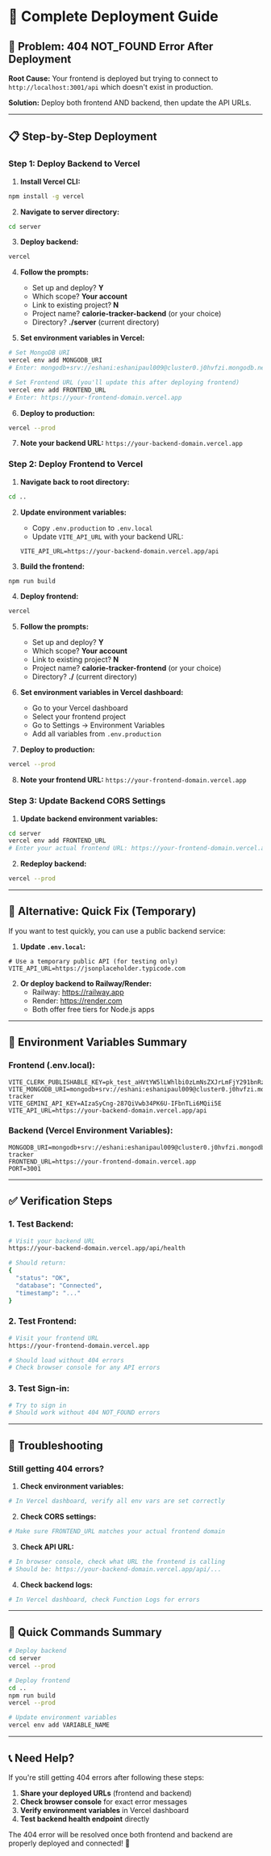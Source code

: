 # 🚀 Complete Deployment Guide

## 🎯 Problem: 404 NOT_FOUND Error After Deployment

**Root Cause:** Your frontend is deployed but trying to connect to `http://localhost:3001/api` which doesn't exist in production.

**Solution:** Deploy both frontend AND backend, then update the API URLs.

---

## 📋 Step-by-Step Deployment

### **Step 1: Deploy Backend to Vercel**

1. **Install Vercel CLI:**
```bash
npm install -g vercel
```

2. **Navigate to server directory:**
```bash
cd server
```

3. **Deploy backend:**
```bash
vercel
```

4. **Follow the prompts:**
   - Set up and deploy? **Y**
   - Which scope? **Your account**
   - Link to existing project? **N**
   - Project name? **calorie-tracker-backend** (or your choice)
   - Directory? **./server** (current directory)

5. **Set environment variables in Vercel:**
```bash
# Set MongoDB URI
vercel env add MONGODB_URI
# Enter: mongodb+srv://eshani:eshanipaul009@cluster0.j0hvfzi.mongodb.net/calorie-tracker

# Set Frontend URL (you'll update this after deploying frontend)
vercel env add FRONTEND_URL
# Enter: https://your-frontend-domain.vercel.app
```

6. **Deploy to production:**
```bash
vercel --prod
```

7. **Note your backend URL:** `https://your-backend-domain.vercel.app`

### **Step 2: Deploy Frontend to Vercel**

1. **Navigate back to root directory:**
```bash
cd ..
```

2. **Update environment variables:**
   - Copy `.env.production` to `.env.local`
   - Update `VITE_API_URL` with your backend URL:
   ```
   VITE_API_URL=https://your-backend-domain.vercel.app/api
   ```

3. **Build the frontend:**
```bash
npm run build
```

4. **Deploy frontend:**
```bash
vercel
```

5. **Follow the prompts:**
   - Set up and deploy? **Y**
   - Which scope? **Your account**
   - Link to existing project? **N**
   - Project name? **calorie-tracker-frontend** (or your choice)
   - Directory? **./** (current directory)

6. **Set environment variables in Vercel dashboard:**
   - Go to your Vercel dashboard
   - Select your frontend project
   - Go to Settings → Environment Variables
   - Add all variables from `.env.production`

7. **Deploy to production:**
```bash
vercel --prod
```

8. **Note your frontend URL:** `https://your-frontend-domain.vercel.app`

### **Step 3: Update Backend CORS Settings**

1. **Update backend environment variables:**
```bash
cd server
vercel env add FRONTEND_URL
# Enter your actual frontend URL: https://your-frontend-domain.vercel.app
```

2. **Redeploy backend:**
```bash
vercel --prod
```

---

## 🔧 Alternative: Quick Fix (Temporary)

If you want to test quickly, you can use a public backend service:

1. **Update `.env.local`:**
```env
# Use a temporary public API (for testing only)
VITE_API_URL=https://jsonplaceholder.typicode.com
```

2. **Or deploy backend to Railway/Render:**
   - Railway: https://railway.app
   - Render: https://render.com
   - Both offer free tiers for Node.js apps

---

## 📱 Environment Variables Summary

### **Frontend (.env.local):**
```env
VITE_CLERK_PUBLISHABLE_KEY=pk_test_aHVtYW5lLWhlbi0zLmNsZXJrLmFjY291bnRzLmRldiQ
VITE_MONGODB_URI=mongodb+srv://eshani:eshanipaul009@cluster0.j0hvfzi.mongodb.net/calorie-tracker
VITE_GEMINI_API_KEY=AIzaSyCng-287QiVwb34PK6U-IFbnTLi6MQii5E
VITE_API_URL=https://your-backend-domain.vercel.app/api
```

### **Backend (Vercel Environment Variables):**
```env
MONGODB_URI=mongodb+srv://eshani:eshanipaul009@cluster0.j0hvfzi.mongodb.net/calorie-tracker
FRONTEND_URL=https://your-frontend-domain.vercel.app
PORT=3001
```

---

## ✅ Verification Steps

### **1. Test Backend:**
```bash
# Visit your backend URL
https://your-backend-domain.vercel.app/api/health

# Should return:
{
  "status": "OK",
  "database": "Connected",
  "timestamp": "..."
}
```

### **2. Test Frontend:**
```bash
# Visit your frontend URL
https://your-frontend-domain.vercel.app

# Should load without 404 errors
# Check browser console for any API errors
```

### **3. Test Sign-in:**
```bash
# Try to sign in
# Should work without 404 NOT_FOUND errors
```

---

## 🐛 Troubleshooting

### **Still getting 404 errors?**

1. **Check environment variables:**
```bash
# In Vercel dashboard, verify all env vars are set correctly
```

2. **Check CORS settings:**
```bash
# Make sure FRONTEND_URL matches your actual frontend domain
```

3. **Check API URL:**
```bash
# In browser console, check what URL the frontend is calling
# Should be: https://your-backend-domain.vercel.app/api/...
```

4. **Check backend logs:**
```bash
# In Vercel dashboard, check Function Logs for errors
```

---

## 🎯 Quick Commands Summary

```bash
# Deploy backend
cd server
vercel --prod

# Deploy frontend  
cd ..
npm run build
vercel --prod

# Update environment variables
vercel env add VARIABLE_NAME
```

---

## 📞 Need Help?

If you're still getting 404 errors after following these steps:

1. **Share your deployed URLs** (frontend and backend)
2. **Check browser console** for exact error messages
3. **Verify environment variables** in Vercel dashboard
4. **Test backend health endpoint** directly

The 404 error will be resolved once both frontend and backend are properly deployed and connected! 🚀

